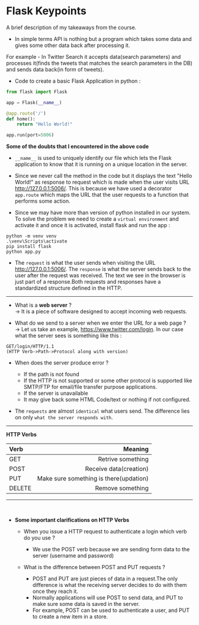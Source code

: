 
# Flask Keypoints 

A brief description of my takeaways from the course.

* In simple terms API is nothing but a program which takes some data and gives some other data back after processing it.

For example - In Twitter Search it accepts data(search parameters) and processes it(finds the tweets that matches the search parameters in the DB) and sends data back(in form of tweets).

* Code to create a basic Flask Application in python :
```python
from flask import Flask

app = Flask(__name__)

@app.route('/')
def home():
    return "Hello World!"

app.run(port=5006)
```

__Some of the doubts that I encountered in the above code__

*  `__name__` is used to uniquely identify our file which lets the Flask application to know that it is running on a unique location in the server.


* Since we never call the method in the code but it displays the text "Hello World!" as response to request which is made when the user visits URL http://127.0.0.1:5006/. This is because we have used a decorator `app.route` which maps the URL that the user requests to a function that performs some action. 

* Since we may have more than version of python installed in our system. To solve the problem we need to create a `virtual environment` and activate it and once it is activated, install flask and run the app :
```
python -m venv venv
.\venv\Scripts\activate
pip install flask
python app.py
```

* The `request` is what the user sends when visiting the URL http://127.0.0.1:5006/. The `response` is what the server sends back to the user after the request was received. The text we see in the browser is just part of a response.Both requests and responses have a standardized structure defined in the HTTP.


---

* What is a __web server__ ? <br>
-> It is a piece of software designed to accept incoming web requests.

* What do we send to a server when we enter the URL for a web page ? <br>
->  Let us take an example, https://www.twitter.com/login. 
In our case what the server sees is something like this :
```
GET/login/HTTP/1.1
(HTTP Verb->Path->Protocol along with version)
```

* When does the server produce error ?
    * If the path is not found
    * If the HTTP is not supported or some other protocol is supported like SMTP/FTP for email/file transfer purpose applications.
    * If the server is unavailable
    * It may give back some HTML Code/text or nothing if not configured.


* The `requests` are almost `identical` what users send. The difference lies on only `what the server responds with`.

---



__HTTP Verbs__

Verb | Meaning |
| :--- | ---:
GET     | Retrive something |
POST    | Receive data(creation) |
PUT     | Make sure something is there(updation)
DELETE  | Remove something

---

<br>

* __Some important clarifications on HTTP Verbs__

    * When you issue a HTTP request to authenticate a login which verb do you use ?

        * We use the POST verb because we are sending form data to the server (username and password)
        
    * What is the difference between  POST and PUT requests ?
        * POST and PUT are just pieces of data in a request.The only difference is what the receiving server decides to do with them once they reach it.
        * Normally applications will use POST to send data, and PUT to make sure some data is saved in the server.
        * For example, POST can be used to authenticate a user, and PUT to create a new item in a store.





